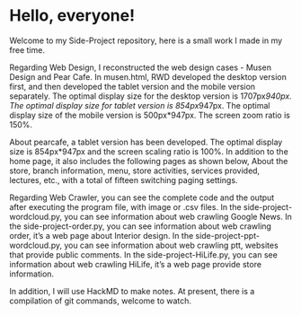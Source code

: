 # Hello, everyone!
Welcome to my Side-Project repository, here is a small work I made in my free time.

Regarding Web Design, I reconstructed the web design cases - Musen Design and Pear Cafe.
In musen.html, RWD developed the desktop version first, and then developed the tablet version and the mobile version separately. The optimal display size for the desktop version is 1707px*940px. The optimal display size for tablet version is 854px*947px. The optimal display size of the mobile version is 500px*947px. The screen zoom ratio is 150%.

About pearcafe, a tablet version has been developed. The optimal display size is 854px*947px and the screen scaling ratio is 100%. In addition to the home page, it also includes the following pages as shown below, About the store, branch information, menu, store activities, services provided, lectures, etc., with a total of fifteen switching paging settings.

Regarding Web Crawler, you can see the complete code and the output after executing the program file, with image or .csv files.
In the side-project-wordcloud.py, you can see information about web crawling Google News.
In the side-project-order.py, you can see information about web crawling order, it’s a web page about Interior design.
In the side-project-ppt-wordcloud.py, you can see information about web crawling ptt, websites that provide public comments.
In the side-project-HiLife.py, you can see information about web crawling HiLife, it’s a web page provide store information.

In addition, I will use HackMD to make notes. At present, there is a compilation of git commands, welcome to watch.

